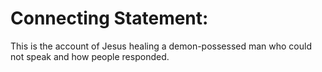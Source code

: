 # Connecting Statement:

This is the account of Jesus healing a demon-possessed man who could not speak and how people responded.